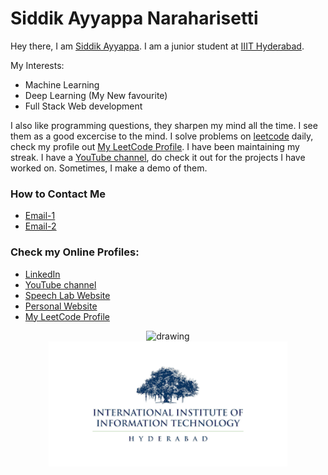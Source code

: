 # Siddik Ayyappa Naraharisetti

Hey there, I am <a href="http://sites.google.com/view/siddikayyappa/" target="_blank">Siddik Ayyappa</a>. I am a junior student at <a href="https://www.iiit.ac.in" target="_blank">IIIT Hyderabad</a>.

My Interests:
- Machine Learning
- Deep Learning (My New favourite)
- Full Stack Web development

I also like programming questions, they sharpen my mind all the time. I see them as a good excercise to the mind. I solve problems on <a href="https://leetcode.com/" target="_blank">leetcode</a> daily, check my profile out <a href="https://leetcode.com/siddikAyyappa11/" target="_blank">My LeetCode Profile</a>. I have been maintaining my streak. I have a <a href="https://www.youtube.com/channel/UC60H_ZGy1DDqJUeO0f10HHA" target="_blank">YouTube channel</a>, do check it out for the projects I have worked on. Sometimes, I make a demo of them. 

### How to Contact Me
- <a href="mailto:siddik.naraharisetti@students.iiit.ac.in" target="_blank">Email-1</a>
- <a href="mailto:siddikayyappa1183@gmail.com" target="_blank">Email-2</a>
   
### Check my Online Profiles:
- <a href="http://linkedin.com/in/siddik-ayyappa/" target="_blank">LinkedIn</a>
- <a href="https://www.youtube.com/channel/UC60H_ZGy1DDqJUeO0f10HHA" target="_blank">YouTube channel</a>
- <a href="http://speech.iiit.ac.in/SLFI/index.html" target="_blank">Speech Lab Website</a>
- <a href="http://sites.google.com/view/siddikayyappa/" target="_blank">Personal Website</a>
- <a href="https://leetcode.com/siddikAyyappa11/" target="_blank">My LeetCode Profile</a>



<center><img src="https://media-exp1.licdn.com/dms/image/C4D0BAQE_mpneyMX2tg/company-logo_200_200/0/1654927890513?e=1666828800&v=beta&t=eFuZRJcnbLfxD3msfe5a4IOkBjW4PNHf53MxI8Xgn9E" alt="drawing" width="200"/></center><center><img src="https://github.com/siddik11803-IIITH/siddik11803-IIITH/blob/main/IIITH_logo.png?raw=true" alt="drawing" height="200"/></center>

